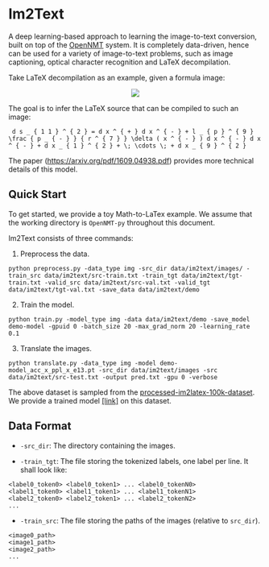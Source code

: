 # Im2Text

A deep learning-based approach to learning the image-to-text conversion, built on top of the <a href="http://opennmt.net/">OpenNMT</a> system. It is completely data-driven, hence can be used for a variety of image-to-text problems, such as image captioning, optical character recognition and LaTeX decompilation. 

Take LaTeX decompilation as an example, given a formula image:

<p align="center"><img src="http://lstm.seas.harvard.edu/latex/results/website/images/119b93a445-orig.png"></p>

The goal is to infer the LaTeX source that can be compiled to such an image:

```
 d s _ { 1 1 } ^ { 2 } = d x ^ { + } d x ^ { - } + l _ { p } ^ { 9 } \frac { p _ { - } } { r ^ { 7 } } \delta ( x ^ { - } ) d x ^ { - } d x ^ { - } + d x _ { 1 } ^ { 2 } + \; \cdots \; + d x _ { 9 } ^ { 2 } 
```

The paper (https://arxiv.org/pdf/1609.04938.pdf) provides more technical details of this model.

## Quick Start

To get started, we provide a toy Math-to-LaTex example. We assume that the working directory is `OpenNMT-py` throughout this document.

Im2Text consists of three commands:

1) Preprocess the data.

```
python preprocess.py -data_type img -src_dir data/im2text/images/ -train_src data/im2text/src-train.txt -train_tgt data/im2text/tgt-train.txt -valid_src data/im2text/src-val.txt -valid_tgt data/im2text/tgt-val.txt -save_data data/im2text/demo
```

2) Train the model.

```
python train.py -model_type img -data data/im2text/demo -save_model demo-model -gpuid 0 -batch_size 20 -max_grad_norm 20 -learning_rate 0.1
```

3) Translate the images.

```
python translate.py -data_type img -model demo-model_acc_x_ppl_x_e13.pt -src_dir data/im2text/images -src data/im2text/src-test.txt -output pred.txt -gpu 0 -verbose
```

The above dataset is sampled from the [processed-im2latex-100k-dataset](http://lstm.seas.harvard.edu/latex/py-processed-im2latex-100k-dataset.tgz). We provide a trained model [[link]](http://lstm.seas.harvard.edu/latex/py-model.pt) on this dataset.

## Data Format

* `-src_dir`: The directory containing the images.

* `-train_tgt`: The file storing the tokenized labels, one label per line. It shall look like:
```
<label0_token0> <label0_token1> ... <label0_tokenN0>
<label1_token0> <label1_token1> ... <label1_tokenN1>
<label2_token0> <label2_token1> ... <label2_tokenN2>
...
```

* `-train_src`: The file storing the paths of the images (relative to `src_dir`).
```
<image0_path>
<image1_path>
<image2_path>
...
```
